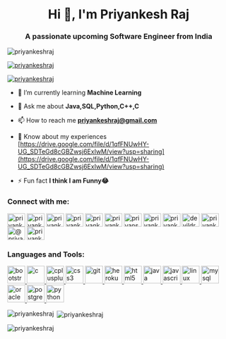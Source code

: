 <h1 align="center">Hi 👋, I'm Priyankesh Raj</h1>
<h3 align="center">A passionate upcoming Software Engineer from India</h3>

<p align="left"> <img src="https://komarev.com/ghpvc/?username=priyankeshraj&label=Profile%20views&color=0e75b6&style=flat" alt="priyankeshraj" /> </p>

<p align="left"> <a href="https://github.com/ryo-ma/github-profile-trophy"><img src="https://github-profile-trophy.vercel.app/?username=priyankeshraj" alt="priyankeshraj" /></a> </p>

<p align="left"> <a href="https://twitter.com/priyankeshraj" target="blank"><img src="https://img.shields.io/twitter/follow/priyankeshraj?logo=twitter&style=for-the-badge" alt="priyankeshraj" /></a> </p>

- 🌱 I’m currently learning **Machine Learning**

- 💬 Ask me about **Java,SQL,Python,C++,C**

- 📫 How to reach me **priyankeshraj@gmail.com**

- 📄 Know about my experiences [https://drive.google.com/file/d/1qfFNUwHY-UG_SDTeGd8cGBZwsj6ExIwM/view?usp=sharing](https://drive.google.com/file/d/1qfFNUwHY-UG_SDTeGd8cGBZwsj6ExIwM/view?usp=sharing)

- ⚡ Fun fact **I think I am Funny😂**

<h3 align="left">Connect with me:</h3>
<p align="left">
<a href="https://codepen.io/priyankeshraj" target="blank"><img align="center" src="https://cdn.jsdelivr.net/npm/simple-icons@3.0.1/icons/codepen.svg" alt="priyankeshraj" height="30" width="40" /></a>
<a href="https://twitter.com/priyankeshraj" target="blank"><img align="center" src="https://cdn.jsdelivr.net/npm/simple-icons@3.0.1/icons/twitter.svg" alt="priyankeshraj" height="30" width="40" /></a>
<a href="https://linkedin.com/in/priyankeshraj" target="blank"><img align="center" src="https://cdn.jsdelivr.net/npm/simple-icons@3.0.1/icons/linkedin.svg" alt="priyankeshraj" height="30" width="40" /></a>
<a href="https://stackoverflow.com/users/priyankesh-raj" target="blank"><img align="center" src="https://cdn.jsdelivr.net/npm/simple-icons@3.0.1/icons/stackoverflow.svg" alt="priyankesh-raj" height="30" width="40" /></a>
<a href="https://kaggle.com/priyankeshraj" target="blank"><img align="center" src="https://cdn.jsdelivr.net/npm/simple-icons@3.0.1/icons/kaggle.svg" alt="priyankeshraj" height="30" width="40" /></a>
<a href="https://fb.com/priyankesh raj" target="blank"><img align="center" src="https://cdn.jsdelivr.net/npm/simple-icons@3.0.1/icons/facebook.svg" alt="priyankesh raj" height="30" width="40" /></a>
<a href="https://instagram.com/priyansh82" target="blank"><img align="center" src="https://cdn.jsdelivr.net/npm/simple-icons@3.0.1/icons/instagram.svg" alt="priyansh82" height="30" width="40" /></a>
<a href="https://www.codechef.com/users/priyankeshraj" target="blank"><img align="center" src="https://cdn.jsdelivr.net/npm/simple-icons@3.1.0/icons/codechef.svg" alt="priyankeshraj" height="30" width="40" /></a>
<a href="https://www.hackerrank.com/priyankeshraj" target="blank"><img align="center" src="https://cdn.jsdelivr.net/npm/simple-icons@3.0.1/icons/hackerrank.svg" alt="priyankeshraj" height="30" width="40" /></a>
<a href="https://codeforces.com/profile/devildrago999" target="blank"><img align="center" src="https://cdn.jsdelivr.net/npm/simple-icons@3.0.1/icons/codeforces.svg" alt="devildrago999" height="30" width="40" /></a>
<a href="https://www.leetcode.com/priyankeshraj" target="blank"><img align="center" src="https://cdn.jsdelivr.net/npm/simple-icons@3.0.1/icons/leetcode.svg" alt="priyankeshraj" height="30" width="40" /></a>
<a href="https://www.hackerearth.com/@priyankeshraj" target="blank"><img align="center" src="https://cdn.jsdelivr.net/npm/simple-icons@3.0.1/icons/hackerearth.svg" alt="@priyankeshraj" height="30" width="40" /></a>
<a href="https://auth.geeksforgeeks.org/user/priyankeshraj" target="blank"><img align="center" src="https://cdn.jsdelivr.net/npm/simple-icons@3.0.1/icons/geeksforgeeks.svg" alt="priyankeshraj" height="30" width="40" /></a>
</p>

<h3 align="left">Languages and Tools:</h3>
<p align="left"> <a href="https://getbootstrap.com" target="_blank"> <img src="https://devicons.github.io/devicon/devicon.git/icons/bootstrap/bootstrap-plain.svg" alt="bootstrap" width="40" height="40"/> </a> <a href="https://www.cprogramming.com/" target="_blank"> <img src="https://devicons.github.io/devicon/devicon.git/icons/c/c-original.svg" alt="c" width="40" height="40"/> </a> <a href="https://www.w3schools.com/cpp/" target="_blank"> <img src="https://devicons.github.io/devicon/devicon.git/icons/cplusplus/cplusplus-original.svg" alt="cplusplus" width="40" height="40"/> </a> <a href="https://www.w3schools.com/css/" target="_blank"> <img src="https://devicons.github.io/devicon/devicon.git/icons/css3/css3-original-wordmark.svg" alt="css3" width="40" height="40"/> </a> <a href="https://git-scm.com/" target="_blank"> <img src="https://www.vectorlogo.zone/logos/git-scm/git-scm-icon.svg" alt="git" width="40" height="40"/> </a> <a href="https://heroku.com" target="_blank"> <img src="https://www.vectorlogo.zone/logos/heroku/heroku-icon.svg" alt="heroku" width="40" height="40"/> </a> <a href="https://www.w3.org/html/" target="_blank"> <img src="https://devicons.github.io/devicon/devicon.git/icons/html5/html5-original-wordmark.svg" alt="html5" width="40" height="40"/> </a> <a href="https://www.java.com" target="_blank"> <img src="https://devicons.github.io/devicon/devicon.git/icons/java/java-original-wordmark.svg" alt="java" width="40" height="40"/> </a> <a href="https://developer.mozilla.org/en-US/docs/Web/JavaScript" target="_blank"> <img src="https://devicons.github.io/devicon/devicon.git/icons/javascript/javascript-original.svg" alt="javascript" width="40" height="40"/> </a> <a href="https://www.linux.org/" target="_blank"> <img src="https://devicons.github.io/devicon/devicon.git/icons/linux/linux-original.svg" alt="linux" width="40" height="40"/> </a> <a href="https://www.mysql.com/" target="_blank"> <img src="https://devicons.github.io/devicon/devicon.git/icons/mysql/mysql-original-wordmark.svg" alt="mysql" width="40" height="40"/> </a> <a href="https://www.oracle.com/" target="_blank"> <img src="https://devicons.github.io/devicon/devicon.git/icons/oracle/oracle-original.svg" alt="oracle" width="40" height="40"/> </a> <a href="https://www.postgresql.org" target="_blank"> <img src="https://devicons.github.io/devicon/devicon.git/icons/postgresql/postgresql-original-wordmark.svg" alt="postgresql" width="40" height="40"/> </a> <a href="https://www.python.org" target="_blank"> <img src="https://devicons.github.io/devicon/devicon.git/icons/python/python-original.svg" alt="python" width="40" height="40"/> </a> </p>

<p><img align="left" src="https://github-readme-stats.vercel.app/api/top-langs?username=priyankeshraj&show_icons=true&locale=en&layout=compact" alt="priyankeshraj" /></p>

<p>&nbsp;<img align="center" src="https://github-readme-stats.vercel.app/api?username=priyankeshraj&show_icons=true&locale=en" alt="priyankeshraj" /></p>

<p><img align="center" src="https://github-readme-streak-stats.herokuapp.com/?user=priyankeshraj&" alt="priyankeshraj" /></p>
